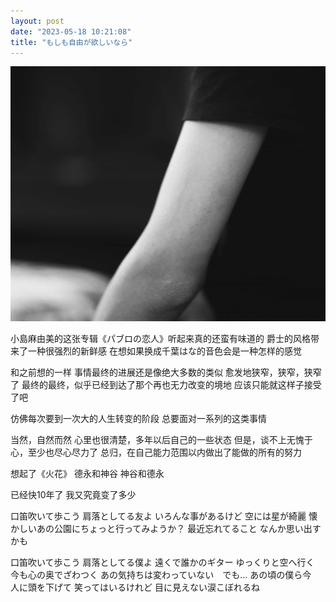 ```yaml
---
layout: post
date: "2023-05-18 10:21:08"
title: "もしも自由が欲しいなら"
---
```

<img alt="arm" src="/assets/posts/unused/arm.jpg" class="post-image"/>

小島麻由美的这张专辑《パブロの恋人》听起来真的还蛮有味道的
爵士的风格带来了一种很强烈的新鲜感
在想如果换成千葉はな的音色会是一种怎样的感觉

和之前想的一样
事情最终的进展还是像绝大多数的类似
愈发地狭窄，狭窄，狭窄了
最终的最终，似乎已经到达了那个再也无力改变的境地
应该只能就这样子接受了吧

仿佛每次要到一次大的人生转变的阶段
总要面对一系列的这类事情

当然，自然而然
心里也很清楚，多年以后自己的一些状态
但是，谈不上无愧于心，至少也尽心尽力了
总归，在自己能力范围以内做出了能做的所有的努力

想起了《火花》
德永和神谷
神谷和德永

已经快10年了
我又究竟变了多少

口笛吹いて歩こう
肩落としてる友よ
いろんな事があるけど
空には星が綺麗
懐かしいあの公園にちょっと行ってみようか？
最近忘れてること
なんか思い出すかも

口笛吹いて歩こう
肩落としてる僕よ
遠くで誰かのギター
ゆっくりと空へ行く
今も心の奥でざわつく
あの気持ちは変わっていない　でも…
あの頃の僕ら今　人に頭を下げて
笑ってはいるけれど
目に見えない涙こぼれるね